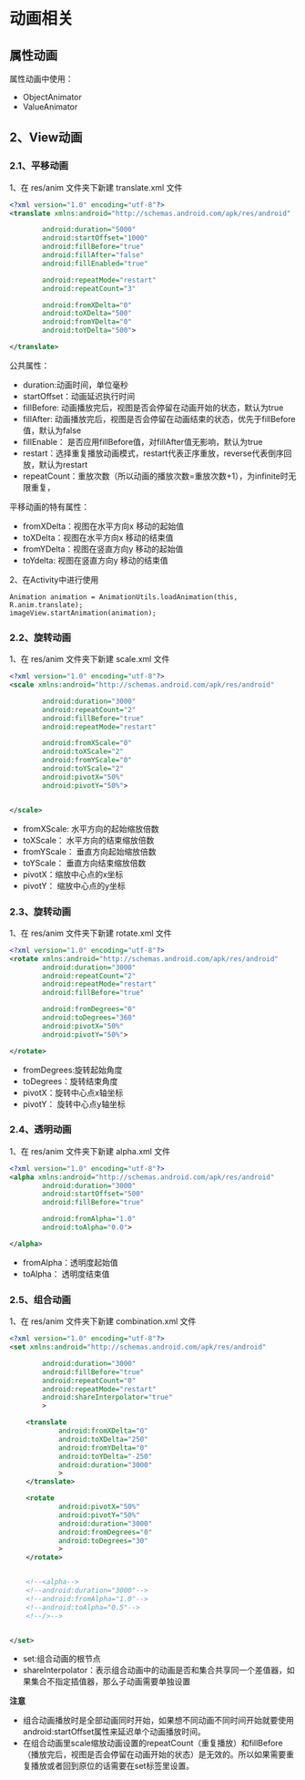 # 动画相关

## 属性动画
属性动画中使用：
- ObjectAnimator
- ValueAnimator

## 2、View动画

### 2.1、平移动画

1、在 res/anim 文件夹下新建 translate.xml 文件

```xml
<?xml version="1.0" encoding="utf-8"?>
<translate xmlns:android="http://schemas.android.com/apk/res/android"

        android:duration="5000"
        android:startOffset="1000"
        android:fillBefore="true"
        android:fillAfter="false"
        android:fillEnabled="true"

        android:repeatMode="restart"
        android:repeatCount="3"

        android:fromXDelta="0"
        android:toXDelta="500"
        android:fromYDelta="0"
        android:toYDelta="500">

</translate>
```
公共属性：

- duration:动画时间，单位毫秒
- startOffset：动画延迟执行时间
- fillBefore: 动画播放完后，视图是否会停留在动画开始的状态，默认为true
- fillAfter: 动画播放完后，视图是否会停留在动画结束的状态，优先于fillBefore值，默认为false
- fillEnable： 是否应用fillBefore值，对fillAfter值无影响，默认为true
- restart：选择重复播放动画模式，restart代表正序重放，reverse代表倒序回放，默认为restart
- repeatCount：重放次数（所以动画的播放次数=重放次数+1），为infinite时无限重复，

平移动画的特有属性：

- fromXDelta：视图在水平方向x 移动的起始值
- toXDelta：视图在水平方向x 移动的结束值
- fromYDelta：视图在竖直方向y 移动的起始值
- toYdelta: 视图在竖直方向y 移动的结束值


2、在Activity中进行使用
```
Animation animation = AnimationUtils.loadAnimation(this, R.anim.translate);
imageView.startAnimation(animation);
```

### 2.2、旋转动画

1、在 res/anim 文件夹下新建 scale.xml 文件

```xml
<?xml version="1.0" encoding="utf-8"?>
<scale xmlns:android="http://schemas.android.com/apk/res/android"

        android:duration="3000"
        android:repeatCount="2"
        android:fillBefore="true"
        android:repeatMode="restart"

        android:fromXScale="0"
        android:toXScale="2"
        android:fromYScale="0"
        android:toYScale="2"
        android:pivotX="50%"
        android:pivotY="50%">


</scale>

```

- fromXScale: 水平方向的起始缩放倍数
- toXScale： 水平方向的结束缩放倍数
- fromYScale： 垂直方向起始缩放倍数
- toYScale： 垂直方向结束缩放倍数
- pivotX：缩放中心点的x坐标
- pivotY： 缩放中心点的y坐标

### 2.3、旋转动画

1、在 res/anim 文件夹下新建 rotate.xml 文件

```xml
<?xml version="1.0" encoding="utf-8"?>
<rotate xmlns:android="http://schemas.android.com/apk/res/android"
        android:duration="3000"
        android:repeatCount="2"
        android:repeatMode="restart"
        android:fillBefore="true"

        android:fromDegrees="0"
        android:toDegrees="360"
        android:pivotX="50%"
        android:pivotY="50%">

</rotate>
```

- fromDegrees:旋转起始角度
- toDegrees：旋转结束角度
- pivotX：旋转中心点x轴坐标
- pivotY： 旋转中心点y轴坐标



### 2.4、透明动画

1、在 res/anim 文件夹下新建 alpha.xml 文件

```xml
<?xml version="1.0" encoding="utf-8"?>
<alpha xmlns:android="http://schemas.android.com/apk/res/android"
        android:duration="3000"
        android:startOffset="500"
        android:fillBefore="true"

        android:fromAlpha="1.0"
        android:toAlpha="0.0">

</alpha>
```

- fromAlpha：透明度起始值
- toAlpha： 透明度结束值



### 2.5、组合动画

1、在 res/anim 文件夹下新建 combination.xml 文件

```xml
<?xml version="1.0" encoding="utf-8"?>
<set xmlns:android="http://schemas.android.com/apk/res/android"

        android:duration="3000"
        android:fillBefore="true"
        android:repeatCount="0"
        android:repeatMode="restart"
        android:shareInterpolator="true"
        >

    <translate
            android:fromXDelta="0"
            android:toXDelta="250"
            android:fromYDelta="0"
            android:toYDelta="-250"
            android:duration="3000"
            >
    </translate>

    <rotate
            android:pivotX="50%"
            android:pivotY="50%"
            android:duration="3000"
            android:fromDegrees="0"
            android:toDegrees="30"
            >
    </rotate>


    <!--<alpha-->
    <!--android:duration="3000"-->
    <!--android:fromAlpha="1.0"-->
    <!--android:toAlpha="0.5"-->
    <!--/>-->


</set>
```

- set:组合动画的根节点
- shareInterpolator：表示组合动画中的动画是否和集合共享同一个差值器，如果集合不指定插值器，那么子动画需要单独设置

**注意**

- 组合动画播放时是全部动画同时开始，如果想不同动画不同时间开始就要使用android:startOffset属性来延迟单个动画播放时间。
- 在组合动画里scale缩放动画设置的repeatCount（重复播放）和fillBefore（播放完后，视图是否会停留在动画开始的状态）是无效的。所以如果需要重复播放或者回到原位的话需要在set标签里设置。